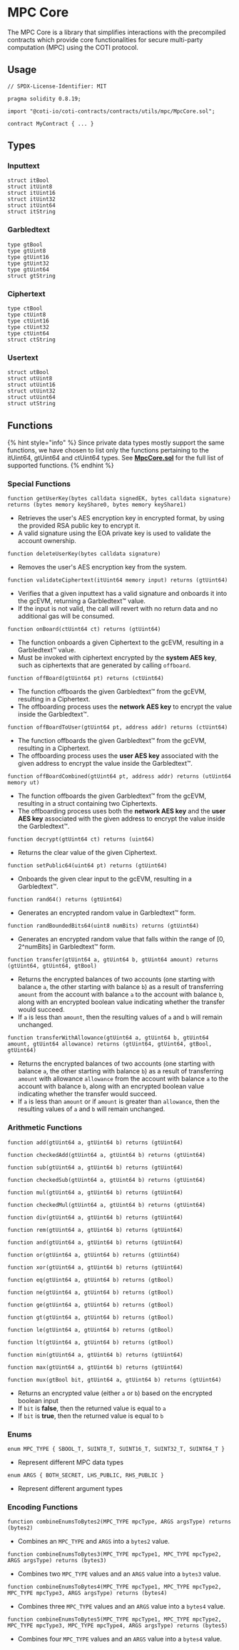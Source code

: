 # MPC Core

The MPC Core is a library that simplifies interactions with the precompiled contracts which provide core functionalities for secure multi-party computation (MPC) using the COTI protocol.

## Usage

```solidity
// SPDX-License-Identifier: MIT

pragma solidity 0.8.19;

import "@coti-io/coti-contracts/contracts/utils/mpc/MpcCore.sol";

contract MyContract { ... }
```

## Types

### Inputtext

```solidity
struct itBool
struct itUint8
struct itUint16
struct itUint32
struct itUint64
struct itString
```

### Garbledtext

```solidity
type gtBool
type gtUint8
type gtUint16
type gtUint32
type gtUint64
struct gtString
```

### Ciphertext

```solidity
type ctBool
type ctUint8
type ctUint16
type ctUint32
type ctUint64
struct ctString
```

### Usertext

```solidity
struct utBool
struct utUint8
struct utUint16
struct utUint32
struct utUint64
struct utString
```

## Functions

{% hint style="info" %}
Since private data types mostly support the same functions, we have chosen to list only the functions pertaining to the itUint64, gtUint64 and ctUint64 types. See [**MpcCore.sol**](https://github.com/coti-io/coti-contracts/blob/smiller-coti/testnet/contracts/utils/mpc/MpcCore.sol) for the full list of supported functions.
{% endhint %}

### Special Functions

```solidity
function getUserKey(bytes calldata signedEK, bytes calldata signature) returns (bytes memory keyShare0, bytes memory keyShare1)
```

* Retrieves the user's AES encryption key in encrypted format, by using the provided RSA public key to encrypt it.
* A valid signature using the EOA private key is used to validate the account ownership.

```solidity
function deleteUserKey(bytes calldata signature)
```

* Removes the user's AES encryption key from the system.

```solidity
function validateCiphertext(itUint64 memory input) returns (gtUint64)
```

* Verifies that a given inputtext has a valid signature and onboards it into the gcEVM, returning a Garbledtext™ value.
* If the input is not valid, the call will revert with no return data and no additional gas will be consumed.

```solidity
function onBoard(ctUint64 ct) returns (gtUint64)
```

* The function onboards a given Ciphertext to the gcEVM, resulting in a Garbledtext™ value.
* Must be invoked with ciphertext encrypted by the **system AES key**, such as ciphertexts that are generated by calling `offboard`.

```solidity
function offBoard(gtUint64 pt) returns (ctUint64)
```

* The function offboards the given Garbledtext™ from the gcEVM, resulting in a Ciphertext.
* The offboarding process uses the **network AES key** to encrypt the value inside the Garbledtext™.

```solidity
function offBoardToUser(gtUint64 pt, address addr) returns (ctUint64)
```

* The function offboards the given Garbledtext™ from the gcEVM, resulting in a Ciphertext.
* The offboarding process uses the **user AES key** associated with the given address to encrypt the value inside the Garbledtext™.

```solidity
function offBoardCombined(gtUint64 pt, address addr) returns (utUint64 memory ut)
```

* The function offboards the given Garbledtext™ from the gcEVM, resulting in a struct containing two Ciphertexts.
* The offboarding process uses both the **network AES key** and the **user AES key** associated with the given address to encrypt the value inside the Garbledtext™.

```solidity
function decrypt(gtUint64 ct) returns (uint64)
```

* Returns the clear value of the given Ciphertext.

```solidity
function setPublic64(uint64 pt) returns (gtUint64)
```

* Onboards the given clear input to the gcEVM, resulting in a Garbledtext™.

```solidity
function rand64() returns (gtUint64)
```

* Generates an encrypted random value in Garbledtext™ form.

```solidity
function randBoundedBits64(uint8 numBits) returns (gtUint64)
```

* Generates an encrypted random value that falls within the range of \[0, 2^numBits] in Garbledtext™ form.

```solidity
function transfer(gtUint64 a, gtUint64 b, gtUint64 amount) returns (gtUint64, gtUint64, gtBool)
```

* Returns the encrypted balances of two accounts (one starting with balance `a`, the other starting with balance `b`) as a result of transferring `amount` from the account with balance `a` to the account with balance `b`, along with an encrypted boolean value indicating whether the transfer would succeed.
* If `a` is less than `amount`, then the resulting values of `a` and `b` will remain unchanged.

```solidity
function transferWithAllowance(gtUint64 a, gtUint64 b, gtUint64 amount, gtUint64 allowance) returns (gtUint64, gtUint64, gtBool, gtUint64)
```

* Returns the encrypted balances of two accounts (one starting with balance `a`, the other starting with balance `b`) as a result of transferring `amount` with allowance `allowance` from the account with balance `a` to the account with balance `b`, along with an encrypted boolean value indicating whether the transfer would succeed.
* If `a` is less than `amount` or if `amount` is greater than `allowance`, then the resulting values of `a` and `b` will remain unchanged.

### Arithmetic Functions

```solidity
function add(gtUint64 a, gtUint64 b) returns (gtUint64)
```

```solidity
function checkedAdd(gtUint64 a, gtUint64 b) returns (gtUint64)
```

```solidity
function sub(gtUint64 a, gtUint64 b) returns (gtUint64)
```

```solidity
function checkedSub(gtUint64 a, gtUint64 b) returns (gtUint64)
```

```solidity
function mul(gtUint64 a, gtUint64 b) returns (gtUint64)
```

```solidity
function checkedMul(gtUint64 a, gtUint64 b) returns (gtUint64)
```

```solidity
function div(gtUint64 a, gtUint64 b) returns (gtUint64)
```

```solidity
function rem(gtUint64 a, gtUint64 b) returns (gtUint64)
```

```solidity
function and(gtUint64 a, gtUint64 b) returns (gtUint64)
```

```solidity
function or(gtUint64 a, gtUint64 b) returns (gtUint64)
```

```solidity
function xor(gtUint64 a, gtUint64 b) returns (gtUint64)
```

```solidity
function eq(gtUint64 a, gtUint64 b) returns (gtBool)
```

```solidity
function ne(gtUint64 a, gtUint64 b) returns (gtBool)
```

```solidity
function ge(gtUint64 a, gtUint64 b) returns (gtBool)
```

```solidity
function gt(gtUint64 a, gtUint64 b) returns (gtBool)
```

```solidity
function le(gtUint64 a, gtUint64 b) returns (gtBool)
```

```solidity
function lt(gtUint64 a, gtUint64 b) returns (gtBool)
```

```solidity
function min(gtUint64 a, gtUint64 b) returns (gtUint64)
```

```solidity
function max(gtUint64 a, gtUint64 b) returns (gtUint64)
```

```solidity
function mux(gtBool bit, gtUint64 a, gtUint64 b) returns (gtUint64)
```

* Returns an encrypted value (either `a` or `b`) based on the encrypted boolean input
* If `bit` is **false**, then the returned value is equal to `a`
* If `bit` is **true**, then the returned value is equal to `b`

### Enums

```solidity
enum MPC_TYPE { SBOOL_T, SUINT8_T, SUINT16_T, SUINT32_T, SUINT64_T }
```

* Represent different MPC data types

```solidity
enum ARGS { BOTH_SECRET, LHS_PUBLIC, RHS_PUBLIC }
```

* Represent different argument types

### Encoding Functions

```solidity
function combineEnumsToBytes2(MPC_TYPE mpcType, ARGS argsType) returns (bytes2)
```

* Combines an `MPC_TYPE` and `ARGS` into a `bytes2` value.

```solidity
function combineEnumsToBytes3(MPC_TYPE mpcType1, MPC_TYPE mpcType2, ARGS argsType) returns (bytes3)
```

* Combines two `MPC_TYPE` values and an `ARGS` value into a `bytes3` value.

```solidity
function combineEnumsToBytes4(MPC_TYPE mpcType1, MPC_TYPE mpcType2, MPC_TYPE mpcType3, ARGS argsType) returns (bytes4)
```

* Combines three `MPC_TYPE` values and an `ARGS` value into a `bytes4` value.

```solidity
function combineEnumsToBytes5(MPC_TYPE mpcType1, MPC_TYPE mpcType2, MPC_TYPE mpcType3, MPC_TYPE mpcType4, ARGS argsType) returns (bytes5)
```

* Combines four `MPC_TYPE` values and an `ARGS` value into a `bytes4` value.
